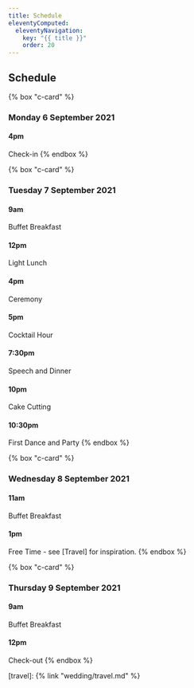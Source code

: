 ```yaml
---
title: Schedule
eleventyComputed:
  eleventyNavigation:
    key: "{{ title }}"
    order: 20
---
```

## Schedule

{% box "c-card" %}
### Monday 6 September 2021

#### 4pm
Check-in
{% endbox %}

<!-- excerpt -->
{% box "c-card" %}
### Tuesday 7 September 2021

#### 9am
Buffet Breakfast

#### 12pm
Light Lunch

#### 4pm
Ceremony

#### 5pm
Cocktail Hour

#### 7:30pm
Speech and Dinner

#### 10pm
Cake Cutting

#### 10:30pm
First Dance and Party
{% endbox %}

{% box "c-card" %}
### Wednesday 8 September 2021

#### 11am
Buffet Breakfast

#### 1pm
Free Time - see [Travel] for inspiration.
{% endbox %}


{% box "c-card" %}
### Thursday 9 September 2021

#### 9am
Buffet Breakfast

#### 12pm
Check-out
{% endbox %}

[travel]: {% link "wedding/travel.md" %}
